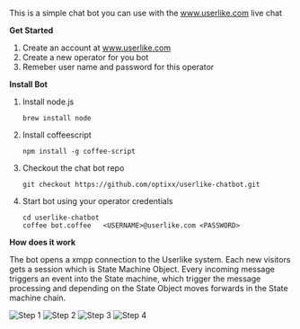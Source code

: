 This is a simple chat bot you can use with the www.userlike.com live chat

**Get Started**

1. Create an account at www.userlike.com
2. Create a new operator for you bot
3. Remeber user name and password for this operator

**Install Bot**

1. Install node.js 

   ```brew install node```

2. Install coffeescript

   ```npm install -g coffee-script```


3. Checkout the chat bot repo

   ```git checkout https://github.com/optixx/userlike-chatbot.git```

4. Start bot using your operator credentials

   ```
   cd userlike-chatbot
   coffee bot.coffee   <USERNAME>@userlike.com <PASSWORD>
   ```
   
**How does it work**

The bot opens a xmpp connection to the Userlike system. Each new visitors gets a  session which is State Machine Object.
Every incoming message triggers an event into the State machine, which trigger the message processing and depending on the State Object moves
forwards in the State machine chain.


![Step 1](https://raw.githubusercontent.com/optixx/userlike-chatbot/master/assets/step1.png)
![Step 2](https://raw.githubusercontent.com/optixx/userlike-chatbot/master/assets/step2.png)
![Step 3](https://raw.githubusercontent.com/optixx/userlike-chatbot/master/assets/step3.png)
![Step 4](https://raw.githubusercontent.com/optixx/userlike-chatbot/master/assets/step4.png)

